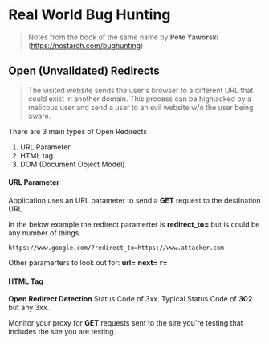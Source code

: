 # Real World Bug Hunting 
> Notes from the book of the same name by **Pete Yaworski** (https://nostarch.com/bughunting)

## Open (Unvalidated) Redirects

> The visited website sends the user's browser to a different URL that could exist in another domain.  This process can be highjacked by a malicous user and send a user to an evil website w/o the user being aware.

There are 3 main types of Open Redirects
1. URL Parameter
2. HTML <meta> tag
3. DOM (Document Object Model)

#### URL Parameter
Application uses an URL parameter to send a **GET** request to the destination URL.

In the below example the redirect paramerter is **redirect_to=** but is could be any number of things.

`https://www.google.com/?redirect_to=https://www.attacker.com`

Other paramerters to look out for:
**url=**
**next=**
**r=**

#### HTML <meta> Tag

**Open Redirect Detection**
Status Code of 3xx.  Typical Status Code of **302** but any 3xx.

Monitor your proxy for **GET** requests sent to the sire you're testing that includes the site you are testing.
